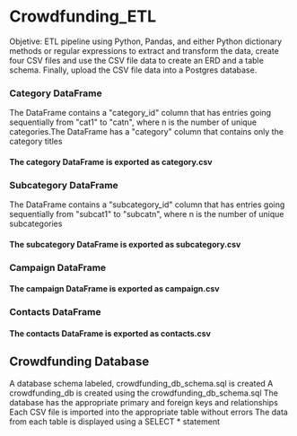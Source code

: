 # Crowdfunding_ETL

Objetive: ETL pipeline using Python, Pandas, and either Python dictionary methods or regular expressions to extract and transform the data, create four CSV files and use the CSV file data to create an ERD and a table schema. Finally, upload the CSV file data into a Postgres database.

### Category DataFrame ###
The DataFrame contains a "category_id" column that has entries going sequentially from "cat1" to "catn", where n is the number of unique categories.The DataFrame has a "category" column that contains only the category titles 
#### The category DataFrame is exported as category.csv ####

### Subcategory DataFrame ###

The DataFrame contains a "subcategory_id" column that has entries going sequentially from "subcat1" to "subcatn", where n is the number of unique subcategories

#### The subcategory DataFrame is exported as subcategory.csv ###

### Campaign DataFrame ###

#### The campaign DataFrame is exported as campaign.csv ####

### Contacts DataFrame ###

#### The contacts DataFrame is exported as contacts.csv ####

## Crowdfunding Database ##

A database schema labeled, crowdfunding_db_schema.sql is created 
A crowdfunding_db is created using the crowdfunding_db_schema.sql
The database has the appropriate primary and foreign keys and relationships 
Each CSV file is imported into the appropriate table without errors 
The data from each table is displayed using a SELECT * statement



